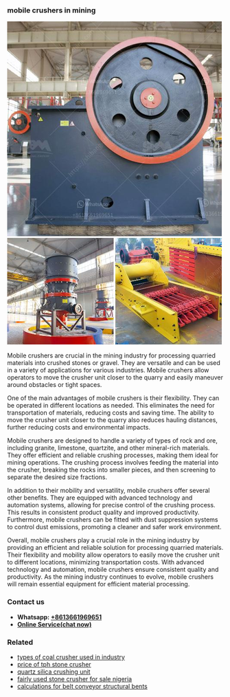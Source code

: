 <h3>mobile crushers in mining</h3><img src='1706766963.jpg' alt=''><p>Mobile crushers are crucial in the mining industry for processing quarried materials into crushed stones or gravel. They are versatile and can be used in a variety of applications for various industries. Mobile crushers allow operators to move the crusher unit closer to the quarry and easily maneuver around obstacles or tight spaces.</p><p>One of the main advantages of mobile crushers is their flexibility. They can be operated in different locations as needed. This eliminates the need for transportation of materials, reducing costs and saving time. The ability to move the crusher unit closer to the quarry also reduces hauling distances, further reducing costs and environmental impacts.</p><p>Mobile crushers are designed to handle a variety of types of rock and ore, including granite, limestone, quartzite, and other mineral-rich materials. They offer efficient and reliable crushing processes, making them ideal for mining operations. The crushing process involves feeding the material into the crusher, breaking the rocks into smaller pieces, and then screening to separate the desired size fractions.</p><p>In addition to their mobility and versatility, mobile crushers offer several other benefits. They are equipped with advanced technology and automation systems, allowing for precise control of the crushing process. This results in consistent product quality and improved productivity. Furthermore, mobile crushers can be fitted with dust suppression systems to control dust emissions, promoting a cleaner and safer work environment.</p><p>Overall, mobile crushers play a crucial role in the mining industry by providing an efficient and reliable solution for processing quarried materials. Their flexibility and mobility allow operators to easily move the crusher unit to different locations, minimizing transportation costs. With advanced technology and automation, mobile crushers ensure consistent quality and productivity. As the mining industry continues to evolve, mobile crushers will remain essential equipment for efficient material processing.</p><h3>Contact us</h3><ul><li><strong>Whatsapp:&nbsp;<a href="https://wa.me/8613661969651">+8613661969651</a></strong></li><li><a href="https://swt.shibang-china.com/?git&amp;zhl&amp;mobile crushers in mining"><strong>Online Service(chat now)</strong></a></li></ul><h3>Related</h3><ul><li><a href='types of coal crusher used in industry.md'>types of coal crusher used in industry</a></li><li><a href='price of tph stone crusher.md'>price of tph stone crusher</a></li><li><a href='quartz silica crushing unit.md'>quartz silica crushing unit</a></li><li><a href='fairly used stone crusher for sale nigeria.md'>fairly used stone crusher for sale nigeria</a></li><li><a href='calculations for belt conveyor structural bents.md'>calculations for belt conveyor structural bents</a></li></ul>
